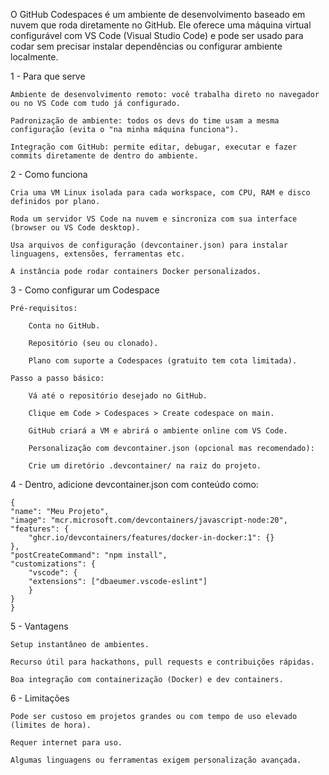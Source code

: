 
O GitHub Codespaces é um ambiente de desenvolvimento baseado em nuvem que roda diretamente no GitHub.
Ele oferece uma máquina virtual configurável com VS Code (Visual Studio Code) e pode ser usado para codar
sem precisar instalar dependências ou configurar ambiente localmente.

1 - Para que serve

    Ambiente de desenvolvimento remoto: você trabalha direto no navegador ou no VS Code com tudo já configurado.

    Padronização de ambiente: todos os devs do time usam a mesma configuração (evita o "na minha máquina funciona").

    Integração com GitHub: permite editar, debugar, executar e fazer commits diretamente de dentro do ambiente.

2 - Como funciona

    Cria uma VM Linux isolada para cada workspace, com CPU, RAM e disco definidos por plano.

    Roda um servidor VS Code na nuvem e sincroniza com sua interface (browser ou VS Code desktop).

    Usa arquivos de configuração (devcontainer.json) para instalar linguagens, extensões, ferramentas etc.

    A instância pode rodar containers Docker personalizados.

3 - Como configurar um Codespace

    Pré-requisitos:

        Conta no GitHub.

        Repositório (seu ou clonado).

        Plano com suporte a Codespaces (gratuito tem cota limitada).

    Passo a passo básico:

        Vá até o repositório desejado no GitHub.

        Clique em Code > Codespaces > Create codespace on main.

        GitHub criará a VM e abrirá o ambiente online com VS Code.

        Personalização com devcontainer.json (opcional mas recomendado):

        Crie um diretório .devcontainer/ na raiz do projeto.

4 - Dentro, adicione devcontainer.json com conteúdo como:

    {
    "name": "Meu Projeto",
    "image": "mcr.microsoft.com/devcontainers/javascript-node:20",
    "features": {
        "ghcr.io/devcontainers/features/docker-in-docker:1": {}
    },
    "postCreateCommand": "npm install",
    "customizations": {
        "vscode": {
        "extensions": ["dbaeumer.vscode-eslint"]
        }
    }
    }

5 - Vantagens
    
    Setup instantâneo de ambientes.
    
    Recurso útil para hackathons, pull requests e contribuições rápidas.

    Boa integração com containerização (Docker) e dev containers.

6 - Limitações
    
    Pode ser custoso em projetos grandes ou com tempo de uso elevado (limites de hora).

    Requer internet para uso.

    Algumas linguagens ou ferramentas exigem personalização avançada.
